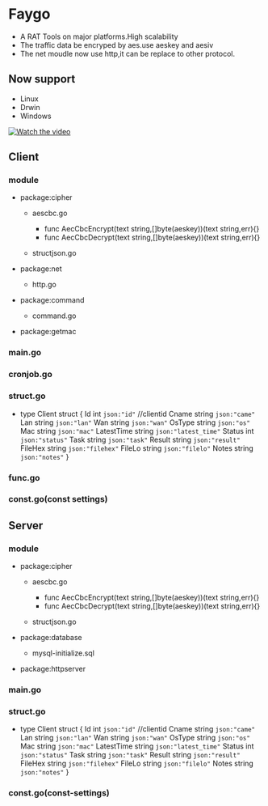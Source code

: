 # Faygo

* A RAT Tools on major platforms.High scalability
* The traffic data be encryped by aes.use aeskey and aesiv
* The net moudle now use http,it can be replace to other protocol.
## Now support
* Linux
* Drwin
* Windows


[![Watch the video](https://raw.githubusercontent.com/Maka8ka/Faygo/main/faygo.gif)](https://github.com/Maka8ka/Faygo/blob/main/faygo.m4v)

## Client

### module

- package:cipher

	- aescbc.go

		- func AecCbcEncrypt(text string,[]byte(aeskey))(text string,err){}
		- func AecCbcDecrypt(text string,[]byte(aeskey))(text string,err){}

	- structjson.go

- package:net

	- http.go

- package:command

	- command.go

- package:getmac

### main.go

### cronjob.go

### struct.go

- type Client struct {
	Id         int    `json:"id"` //clientid
	Cname      string `json:"came"`
	Lan        string `json:"lan"`
	Wan        string `json:"wan"`
	OsType     string `json:"os"`
	Mac        string `json:"mac"`
	LatestTime string `json:"latest_time"`
	Status     int    `json:"status"`
	Task       string `json:"task"`
	Result     string `json:"result"`
	FileHex    string `json:"filehex"`
	FileLo     string `json:"filelo"`
	Notes      string `json:"notes"`
}

### func.go

### const.go(const settings)

## Server

### module

- package:cipher

	- aescbc.go

		- func AecCbcEncrypt(text string,[]byte(aeskey))(text string,err){}
		- func AecCbcDecrypt(text string,[]byte(aeskey))(text string,err){}

	- structjson.go

- package:database

	- mysql-initialize.sql

- package:httpserver

### main.go

### struct.go

- type Client struct {
	Id         int    `json:"id"` //clientid
	Cname      string `json:"came"`
	Lan        string `json:"lan"`
	Wan        string `json:"wan"`
	OsType     string `json:"os"`
	Mac        string `json:"mac"`
	LatestTime string `json:"latest_time"`
	Status     int    `json:"status"`
	Task       string `json:"task"`
	Result     string `json:"result"`
	FileHex    string `json:"filehex"`
	FileLo     string `json:"filelo"`
	Notes      string `json:"notes"`
}

### const.go(const-settings)

